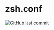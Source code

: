 # zsh.conf

[![GitHub last commit](https://img.shields.io/github/last-commit/suzuki-shunsuke/zsh.conf.svg)](https://github.com/suzuki-shunsuke/zsh.conf)
